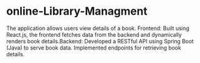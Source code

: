 # online-Library-Managment
The application allows users  view details of a book. Frontend: Built using React.js, the frontend fetches data from the backend and dynamically renders book details.Backend: Developed a RESTful API using Spring Boot (Java) to serve book data. Implemented endpoints for retrieving book details.
